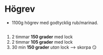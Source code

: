 # Högrev

* 1100g högrev med godtycklig rub/marinad.

## 

1. 2 timmar **150 grader** med lock
1. 2 timmar **105 grader** med lock
1. 30 min **150 grader** _utan_ lock --> skorpa :smirk:
